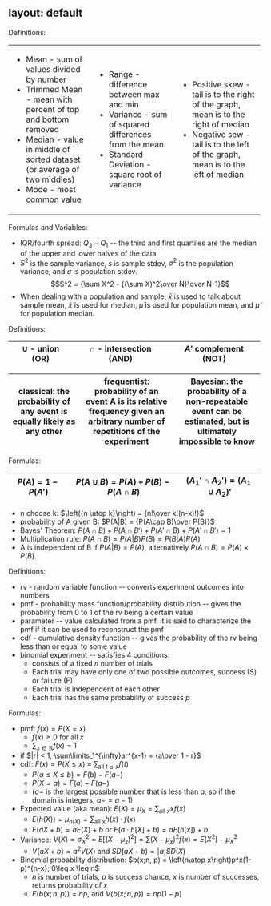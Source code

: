 layout: default
---

Definitions:
<table><tr>
	<td>
		<ul>
			<li>Mean - sum of values divided by number</li>
			<li>Trimmed Mean - mean with percent of top and bottom removed</li>
			<li>Median - value in middle of sorted dataset (or average of two middles)</li>
			<li>Mode - most common value</li>
		</ul>
	</td>
	<td>
		<ul>
			<li>Range - difference between max and min</li>
			<li>Variance - sum of squared differences from the mean</li>
			<li>Standard Deviation - square root of variance</li>
		</ul>
	</td>
	<td>
		<ul>
			<li>Positive skew - tail is to the right of the graph, mean is to the right of median</li>
			<li>Negative sew - tail is to the left of the graph, mean is to the left of median</li>
		</ul>
	</td>
</tr>
</table>

Formulas and Variables:
- IQR/fourth spread: $Q_3-Q_1$ -- the third and first quartiles are the median of the upper and lower halves of the data
- $S^2$ is the sample variance, $s$ is sample stdev, $\sigma^2$ is the population variance, and $\sigma$ is population stdev.
$$S^2 = {\sum X^2 - {(\sum X)^2\over N}\over N-1}$$
- When dealing with a population and sample, $\bar x$ is used to talk about sample mean, $\tilde x$ is used for median, $\bar \mu$ is used for population mean, and $\tilde \mu$ for population median.

Definitions:

$\cup$ - union (OR)| $\cap$ - intersection (AND) | $A'$ complement (NOT)
-|-|-

classical: the probability of any event is equally likely as any other | frequentist: probability of an event A is its relative frequency given an arbitrary number of repetitions of the experiment | Bayesian: the probability of a non-repeatable event can be estimated, but is ultimately impossible to know
-|-|-

Formulas:

$P(A) = 1-P(A')$ |$P(A\cup B) = P(A) + P(B) - P(A\cap B)$|$(A_1'\cap A_2') = (A_1\cup A_2)'$
-|-|-

- n choose k: $\left({n \atop k}\right) = {n!\over k!(n-k)!}$
- probability of A given B: $P(A|B) = {P(A\cap B)\over P(B)}$
- Bayes' Theorem: $P(A\cap B) + P(A\cap B') + P(A'\cap B) + P(A'\cap B') = 1$
- Multiplication rule: $P(A\cap B) = P(A|B)P(B)=P(B|A)P(A)$
- A is independent of B if $P(A|B)=P(A)$, alternatively $P(A\cap B) = P(A)\times P(B)$.



Definitions:
- rv - random variable function -- converts experiment outcomes into numbers
- pmf - probability mass function/probability distribution -- gives the probability from 0 to 1 of the rv being a certain value
- parameter -- value calculated from a pmf. it is said to characterize the pmf if it can be used to reconstruct the pmf
- cdf - cumulative density function -- gives the probability of the rv being less than or equal to some value
- binomial experiment -- satisfies 4 conditions:
	- consists of a fixed $n$ number of trials
	- Each trial may have only one of two possible outcomes, success (S) or failure (F)
	- Each trial is independent of each other
	- Each trial has the same probability of success $p$


Formulas:
- pmf: $f(x)=P(X=x)$
	- $f(x) \geq 0$ for all $x$
	- $\sum_{x\in\mathbb R} f(x) = 1$
- if $|r| < 1, \sum\limits_1^{\infty}ar^{x-1} = {a\over 1 - r}$
- cdf: $F(x) = P(X\leq x)$ = $\sum_{\text{all } t \leq x} f(t)$
	- $P(a\leq X \leq b) = F(b) - F(a-)$
	- $P(X=a) = F(a)-F(a-)$
	- ($a-$ is the largest possible number that is less than $a$, so if the domain is integers, $a- = a-1$)
- Expected value (aka mean): $E(X) = \mu_X = \sum_{\text{all } x}xf(x)$
	- $E(h(X)) = \mu_{h(X)} = \sum_{\text{all x}} h(x) \cdot f(x)$
	- $E(aX + b) = aE(X) + b$  or  $E(a\cdot h[X] + b) = aE(h[x]) + b$
- Variance: $V(X) = \sigma_X^2 = E[(X-\mu_x)^2] = \sum(X-\mu_x)^2f(x) = E(X^2)-\mu_X^2$
	- $V(aX + b) = a^2V(X)$ and $SD(aX+b) = |a|SD(X)$
- Binomial probability distribution: $b(x;n, p) = \left(n\atop x\right)p^x(1-p)^{n-x}; 0\leq x \leq n$
	- $n$ is number of trials, $p$ is success chance, $x$ is number of successes, returns probability of $x$
	- $E(b(x;n,p)) = np$, and $V(b(x;n,p)) = np(1-p)$
